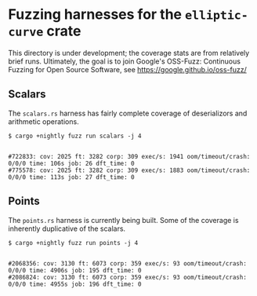 # Fuzzing harnesses for the `elliptic-curve` crate

This directory is under development; the coverage stats are from relatively brief runs.
Ultimately, the goal is to join Google's OSS-Fuzz: Continuous Fuzzing for Open Source Software, see https://google.github.io/oss-fuzz/ 


## Scalars

The `scalars.rs` harness has fairly complete coverage of deserializors and arithmetic operations.

~~~
$ cargo +nightly fuzz run scalars -j 4


#722833: cov: 2025 ft: 3282 corp: 309 exec/s: 1941 oom/timeout/crash: 0/0/0 time: 106s job: 26 dft_time: 0
#775578: cov: 2025 ft: 3282 corp: 309 exec/s: 1883 oom/timeout/crash: 0/0/0 time: 113s job: 27 dft_time: 0
~~~


## Points

The `points.rs` harness is currently being built. Some of the coverage is inherently duplicative of the scalars.

~~~
$ cargo +nightly fuzz run points -j 4


#2068356: cov: 3130 ft: 6073 corp: 359 exec/s: 93 oom/timeout/crash: 0/0/0 time: 4906s job: 195 dft_time: 0
#2086824: cov: 3130 ft: 6073 corp: 359 exec/s: 93 oom/timeout/crash: 0/0/0 time: 4955s job: 196 dft_time: 0
~~~

